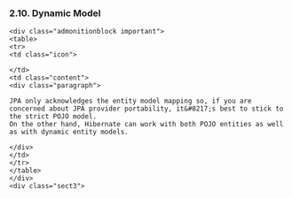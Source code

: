 ### 2.10. Dynamic Model

    <div class="admonitionblock important">
    <table>
    <tr>
    <td class="icon">

    </td>
    <td class="content">
    <div class="paragraph">

    JPA only acknowledges the entity model mapping so, if you are concerned about JPA provider portability, it&#8217;s best to stick to the strict POJO model.
    On the other hand, Hibernate can work with both POJO entities as well as with dynamic entity models.

    </div>
    </td>
    </tr>
    </table>
    </div>
    <div class="sect3">